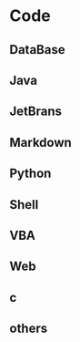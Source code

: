 # Code

## DataBase

## Java

## JetBrans

## Markdown

## Python

## Shell

## VBA

## Web

## c

## others